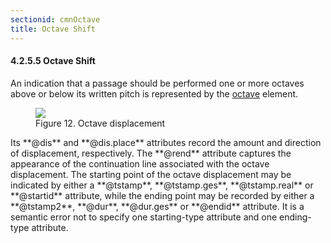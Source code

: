 ```yaml
---
sectionid: cmnOctave
title: Octave Shift
---
```



<h4 id="cmnOctave">
   <span class="headingNumber">4.2.5.5</span>
   <span class="head">Octave Shift</span>
</h4>
An indication that a passage should be performed one or more octaves above or below
its
written pitch is represented by the 
<a class="link_odd_elementSpec" href="/v3/elements/octave">octave</a> element.


<figure class="figure">
   <img src="../../../../guidelines/3.0.0/Images/ExampleImages/octave-a-20100510.png" class="img-responsive"></img>
   <figcaption class="figure-caption">Figure 12. Octave displacement</figcaption>
</figure>
Its **@dis** and **@dis.place** attributes record the amount and direction of
displacement, respectively. The **@rend** attribute captures the appearance of the
continuation line associated with the octave displacement. The starting point of the
octave displacement may be indicated by either a **@tstamp**, **@tstamp.ges**,
**@tstamp.real** or **@startid** attribute, while the ending point may be
recorded by either a **@tstamp2**, **@dur**, **@dur.ges** or
**@endid** attribute. It is a semantic error not to specify one starting-type
attribute and one ending-type attribute.

